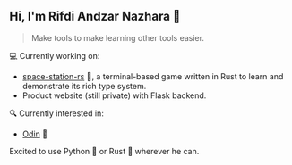 ## Hi, I'm Rifdi Andzar Nazhara 👋

> Make tools to make learning other tools easier.

💻 Currently working on:  
- [space-station-rs](https://github.com/hkohko/space-station-rs) 🚀, a terminal-based game written in Rust to learn and demonstrate its rich type system.
- Product website (still private) with Flask backend.

🔍 Currently interested in:
- [Odin](https://github.com/odin-lang/Odin) 🔱

Excited to use Python 🐍 or Rust 🦀 wherever he can.
<!--
**hkohko/hkohko** is a ✨ _special_ ✨ repository because its `README.md` (this file) appears on your GitHub profile.

Here are some ideas to get you started:

- 🔭 I’m currently working on ...
- 🌱 I’m currently learning ...
- 👯 I’m looking to collaborate on ...
- 🤔 I’m looking for help with ...
- 💬 Ask me about ...
- 📫 How to reach me: ...
- 😄 Pronouns: ...
- ⚡ Fun fact: ...
-->

